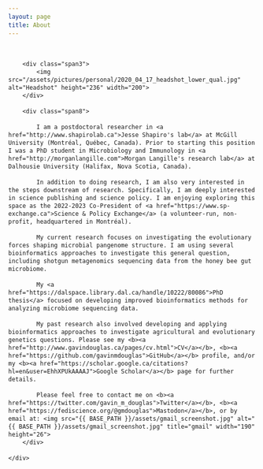 ```yaml
---
layout: page
title: About
---
```


<div class="container">
    <div class="row-fluid">
		<br/>

        <div class="span3">
        	<img src="/assets/pictures/personal/2020_04_17_headshot_lower_qual.jpg" alt="Headshot" height="236" width="200">
        </div>

        <div class="span8">

			I am a postdoctoral researcher in <a href="http://www.shapirolab.ca">Jesse Shapiro's lab</a> at McGill University (Montréal, Québec, Canada). Prior to starting this position I was a PhD student in Microbiology and Immunology in <a href="http://morganlangille.com">Morgan Langille's research lab</a> at Dalhousie University (Halifax, Nova Scotia, Canada).

			In addition to doing research, I am also very interested in the steps downstream of research. Specifically, I am deeply interested in science publishing and science policy. I am enjoying exploring this space as the 2022-2023 Co-President of <a href="https://www.sp-exchange.ca">Science & Policy Exchange</a> (a volunteer-run, non-profit, headquartered in Montréal).

			My current research focuses on investigating the evolutionary forces shaping microbial pangenome structure. I am using several bioinformatics approaches to investigate this general question, including shotgun metagenomics sequencing data from the honey bee gut microbiome.

			My <a href="https://dalspace.library.dal.ca/handle/10222/80086">PhD thesis</a> focused on developing improved bioinformatics methods for analyzing microbiome sequencing data.

			My past research also involved developing and applying bioinformatics approaches to investigate agricultural and evolutionary genetics questions. Please see my <b><a href="http://www.gavindouglas.ca/pages/cv.html">CV</a></b>, <b><a href="https://github.com/gavinmdouglas">GitHub</a></b> profile, and/or my <b><a href="https://scholar.google.ca/citations?hl=en&user=EhhXPUkAAAAJ">Google Scholar</a></b> page for further details.

			Please feel free to contact me on <b><a href="https://twitter.com/gavin_m_douglas">Twitter</a></b>, <b><a href="https://fediscience.org/@gmdouglas">Mastodon</a></b>, or by email at: <img src="{{ BASE_PATH }}/assets/gmail_screenshot.jpg" alt="{{ BASE_PATH }}/assets/gmail_screenshot.jpg" title="gmail" width="190" height="26">
        </div>

    </div>

</div>

